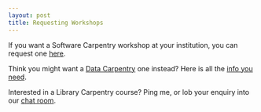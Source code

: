 ```yaml
---
layout: post
title: Requesting Workshops
---
```


If you want a Software Carpentry workshop at your institution, you can request 
one [here](http://software-carpentry.org/workshops/request/). 

Think you might want a [Data Carpentry](http://www.datacarpentry.org/) one instead? 
Here is all the [info you need](http://www.datacarpentry.org/workshops-host/).

Interested in a Library Carpentry course? Ping me, or lob your enquiry into our [chat room](https://gitter.im/weaverbel/LibraryCarpentry). 

